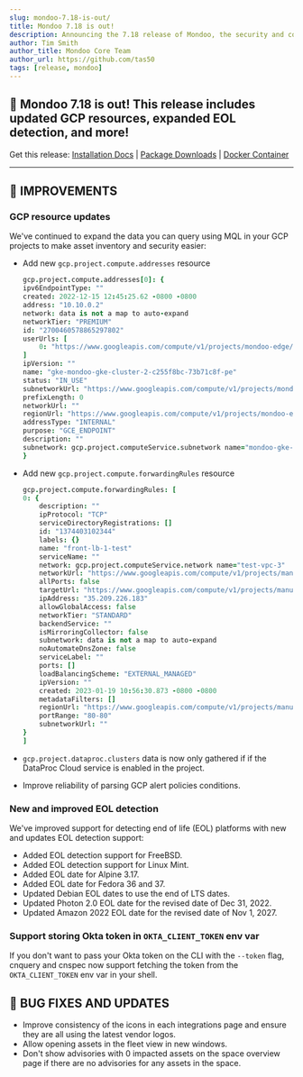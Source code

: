 ```yaml
---
slug: mondoo-7.18-is-out/
title: Mondoo 7.18 is out!
description: Announcing the 7.18 release of Mondoo, the security and compliance platform that prioritizes risks that matter most in your infrastructure.
author: Tim Smith
author_title: Mondoo Core Team
author_url: https://github.com/tas50
tags: [release, mondoo]
---
```


## 🥳 Mondoo 7.18 is out! This release includes updated GCP resources, expanded EOL detection, and more!

Get this release: [Installation Docs](/cnspec/) | [Package Downloads](https://releases.mondoo.com/cnspec/) | [Docker Container](https://hub.docker.com/r/mondoo/cnspec)

---

## 🧹 IMPROVEMENTS

### GCP resource updates

We've continued to expand the data you can query using MQL in your GCP projects to make asset inventory and security easier:

- Add new `gcp.project.compute.addresses` resource

  ```coffee
  gcp.project.compute.addresses[0]: {
  ipv6EndpointType: ""
  created: 2022-12-15 12:45:25.62 -0800 -0800
  address: "10.10.0.2"
  network: data is not a map to auto-expand
  networkTier: "PREMIUM"
  id: "2700460578865297802"
  userUrls: [
      0: "https://www.googleapis.com/compute/v1/projects/mondoo-edge/regions/us-central1/forwardingRules/gke-mondoo-gke-cluster-2-c255f8bc-73b71c8f-pe"
  ]
  ipVersion: ""
  name: "gke-mondoo-gke-cluster-2-c255f8bc-73b71c8f-pe"
  status: "IN_USE"
  subnetworkUrl: "https://www.googleapis.com/compute/v1/projects/mondoo-edge/regions/us-central1/subnetworks/mondoo-gke-cluster-2-subnet"
  prefixLength: 0
  networkUrl: ""
  regionUrl: "https://www.googleapis.com/compute/v1/projects/mondoo-edge/regions/us-central1"
  addressType: "INTERNAL"
  purpose: "GCE_ENDPOINT"
  description: ""
  subnetwork: gcp.project.computeService.subnetwork name="mondoo-gke-cluster-2-subnet"
  }
  ```

- Add new `gcp.project.compute.forwardingRules` resource

  ```coffee
  gcp.project.compute.forwardingRules: [
  0: {
      description: ""
      ipProtocol: "TCP"
      serviceDirectoryRegistrations: []
      id: "1374403102344"
      labels: {}
      name: "front-lb-1-test"
      serviceName: ""
      network: gcp.project.computeService.network name="test-vpc-3"
      networkUrl: "https://www.googleapis.com/compute/v1/projects/manuel-development-2/global/networks/test-vpc-3"
      allPorts: false
      targetUrl: "https://www.googleapis.com/compute/v1/projects/manuel-development-2/regions/us-central1/targetHttpProxies/lb-1-test-target-proxy"
      ipAddress: "35.209.226.183"
      allowGlobalAccess: false
      networkTier: "STANDARD"
      backendService: ""
      isMirroringCollector: false
      subnetwork: data is not a map to auto-expand
      noAutomateDnsZone: false
      serviceLabel: ""
      ports: []
      loadBalancingScheme: "EXTERNAL_MANAGED"
      ipVersion: ""
      created: 2023-01-19 10:56:30.873 -0800 -0800
      metadataFilters: []
      regionUrl: "https://www.googleapis.com/compute/v1/projects/manuel-development-2/regions/us-central1"
      portRange: "80-80"
      subnetworkUrl: ""
  }
  ]
  ```

- `gcp.project.dataproc.clusters` data is now only gathered if if the DataProc Cloud service is enabled in the project.
- Improve reliability of parsing GCP alert policies conditions.

### New and improved EOL detection

We've improved support for detecting end of life (EOL) platforms with new and updates EOL detection support:

- Added EOL detection support for FreeBSD.
- Added EOL detection support for Linux Mint.
- Added EOL date for Alpine 3.17.
- Added EOL date for Fedora 36 and 37.
- Updated Debian EOL dates to use the end of LTS dates.
- Updated Photon 2.0 EOL date for the revised date of Dec 31, 2022.
- Updated Amazon 2022 EOL date for the revised date of Nov 1, 2027.

### Support storing Okta token in `OKTA_CLIENT_TOKEN` env var

If you don't want to pass your Okta token on the CLI with the `--token` flag, cnquery and cnspec now support fetching the token from the `OKTA_CLIENT_TOKEN` env var in your shell.

## 🐛 BUG FIXES AND UPDATES

- Improve consistency of the icons in each integrations page and ensure they are all using the latest vendor logos.
- Allow opening assets in the fleet view in new windows.
- Don't show advisories with 0 impacted assets on the space overview page if there are no advisories for any assets in the space.
